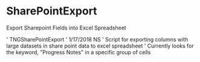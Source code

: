 # SharePointExport
Export Sharepoint Fields into Excel Spreadsheet

' TNGSharePointExport
' 1/17/2018 NS
' Script for exporting columns with large datasets in share point data to excel spreadsheet
' Currently looks for the keyword, "Progress Notes" in a specific group of cells
